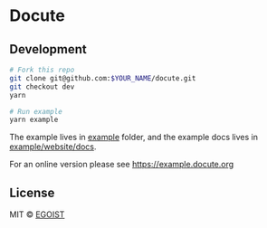 # Docute

## Development

```bash
# Fork this repo
git clone git@github.com:$YOUR_NAME/docute.git
git checkout dev
yarn

# Run example
yarn example
```

The example lives in [example](./example) folder, and the example docs lives in [example/website/docs](./example/website/docs).

For an online version please see https://example.docute.org

## License

MIT &copy; [EGOIST](https://github.com/egoist)

